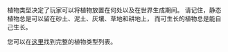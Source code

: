植物类型决定了玩家可以将植物放置在何处以及在世界生成期间。 请记住，静态植物总是可以留在砂土、泥土、灰壤、草地和耕地上， 而可生长的植物总是能自己生长。

您可以在[这里](https：//mcreator.net/wiki/plant-types-list)找到完整的植物类型列表。